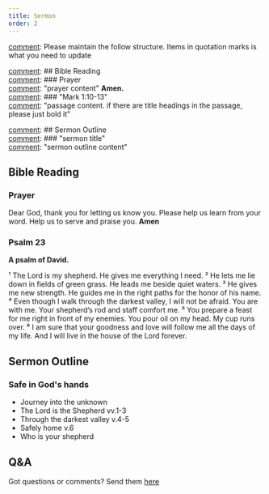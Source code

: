 ```yaml
---
title: Sermon 
order: 2
---
```


[comment]: Please maintain the follow structure. Items in quotation marks is what you need to update

[comment]: ## Bible Reading  
[comment]: ### Prayer  
[comment]: "prayer content"  **Amen.**  
[comment]:  ### "Mark 1:10-13"  
[comment]: "passage content. if there are title headings in the passage, please just bold it"  

[comment]: ## Sermon Outline  
[comment]: ### "sermon title"  
[comment]: "sermon outline content"  

[comment]: ------------------------------------------------------------------------------------
## Bible Reading
### Prayer
Dear God, thank you for letting us know you. Please help us learn from your word. Help us to serve and praise you. **Amen**

### Psalm 23

**A psalm of David.**

¹ The Lord is my shepherd. He gives me everything I need.
² He lets me lie down in fields of green grass.
He leads me beside quiet waters.
³ He gives me new strength.
He guides me in the right paths
for the honor of his name.
⁴ Even though I walk
through the darkest valley,
I will not be afraid.
You are with me.
Your shepherd’s rod and staff
comfort me.
⁵ You prepare a feast for me
right in front of my enemies.
You pour oil on my head.
My cup runs over.
⁶ I am sure that your goodness and love will follow me
all the days of my life.
And I will live in the house of the Lord
forever.


## Sermon Outline
### Safe in God's hands
- Journey into the unknown 
- The Lord is the Shepherd vv.1-3
- Through the darkest valley v.4-5
- Safely home v.6 
- Who is your shepherd 


## Q&A
Got questions or comments? Send them [here](https://tinyurl.com/SGHACQuestionsAnswers)
